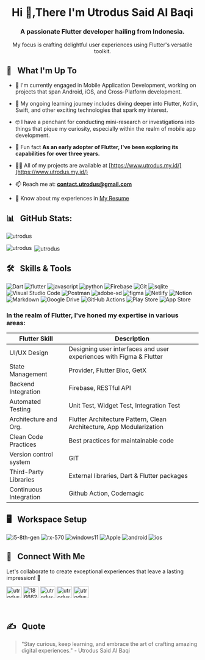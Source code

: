 <h1 align="center">Hi 👋,There I'm Utrodus Said Al Baqi</h1>
<h3 align="center">A passionate Flutter developer hailing from Indonesia.</h3>
<p align="center">
My focus is crafting delightful user experiences using Flutter's versatile toolkit.</p>



## 🧪 &nbsp; What I'm Up To

- 🔭 I'm currently engaged in Mobile Application Development, working on projects that span Android, iOS, and Cross-Platform development.
  
- 🌱 My ongoing learning journey includes diving deeper into Flutter, Kotlin, Swift, and other exciting technologies that spark my interest.
  
- 🤓 I have a penchant for conducting mini-research or investigations into things that pique my curiosity, especially within the realm of mobile app development.
  
- 🗿 Fun fact **As an early adopter of Flutter, I've been exploring its capabilities for over three years.**
  
- 👨‍💻 All of my projects are available at [https://www.utrodus.my.id/](https://www.utrodus.my.id/)
  
- 📫 Reach me at: **contact.utrodus@gmail.com**
  
- 📄 Know about my experiences in [My Resume](https://drive.google.com/file/d/1Jh6jWzEFOGR5PFBhW7iHwcUk9wYr-fF-/view?usp=drive_link)


## 📊 &nbsp; GitHub Stats:

<p><img align="center" src="https://github-readme-streak-stats.herokuapp.com/?user=utrodus&" alt="utrodus" /></p>

<p><img align="left" src="https://github-readme-stats.vercel.app/api/top-langs?username=utrodus&show_icons=true&locale=en&layout=compact" alt="utrodus" /></p>

<p>&nbsp;<img align="center" src="https://github-readme-stats.vercel.app/api?username=utrodus&show_icons=true&locale=en" alt="utrodus" /></p>


## 🛠️ &nbsp; Skills & Tools


![Dart](https://img.shields.io/badge/dart-%230175C2.svg?style=for-the-badge&logo=dart&logoColor=white)
![flutter](https://img.shields.io/badge/Flutter-02569B?style=for-the-badge&logo=flutter&logoColor=white)
![javascript](https://img.shields.io/badge/JavaScript-323330?style=for-the-badge&logo=javascript&logoColor=F7DF1E)
![python](https://img.shields.io/badge/Python-3776AB?style=for-the-badge&logo=python&logoColor=white)
![Firebase](https://img.shields.io/badge/firebase-ffca28?style=for-the-badge&logo=firebase&logoColor=black)
![Git](https://img.shields.io/badge/Git-F05032?style=for-the-badge&logo=git&logoColor=white)
![sqlite](https://img.shields.io/badge/SQLite-07405E?style=for-the-badge&logo=sqlite&logoColor=white)
![Visual Studio Code](https://img.shields.io/badge/Visual%20Studio%20Code-0078d7.svg?style=for-the-badge&logo=visual-studio-code&logoColor=white)
![Postman](https://img.shields.io/badge/Postman-FF6C37?style=for-the-badge&logo=postman&logoColor=white)
![adobe-xd](https://img.shields.io/badge/adobe_xd-470137?style=for-the-badge&logo=adobe-xd&logoColor=white)
![figma](https://img.shields.io/badge/figma-000000?style=for-the-badge&logo=figma&logoColor=white) 
![Netlify](https://img.shields.io/badge/Netlify-00C7B7?style=for-the-badge&logo=netlify&logoColor=white)
![Notion](https://img.shields.io/badge/Notion-%23000000.svg?style=for-the-badge&logo=notion&logoColor=white)
![Markdown](https://img.shields.io/badge/Markdown-000000?style=for-the-badge&logo=markdown&logoColor=white)
![Google Drive](https://img.shields.io/badge/Google%20Drive-4285F4?style=for-the-badge&logo=googledrive&logoColor=white)
![GitHub Actions](https://img.shields.io/badge/github%20actions-%232671E5.svg?style=for-the-badge&logo=githubactions&logoColor=white)
![Play Store](https://img.shields.io/badge/Google_Play-414141?style=for-the-badge&logo=google-play&logoColor=white)
![App Store](https://img.shields.io/badge/App_Store-0D96F6?style=for-the-badge&logo=app-store&logoColor=white)




### In the realm of Flutter, I've honed my expertise in various areas:

| Flutter Skill             | Description                                                |
|---------------------------|------------------------------------------------------------|
| UI/UX Design              | Designing user interfaces and user experiences with Figma & Flutter  |
| State Management          | Provider, Flutter Bloc, GetX                              |
| Backend Integration       | Firebase, RESTful API                                     |
| Automated Testing         | Unit Test, Widget Test, Integration Test                  |
| Architecture and Org.     | Flutter Architecture Pattern, Clean Architecture, App Modularization |
| Clean Code Practices      | Best practices for maintainable code                      |
| Version control system    | GIT                              |
| Third-Party Libraries     | External libraries, Dart & Flutter packages                          |
| Continuous Integration    | Github Action, Codemagic            |



## 🖥️ &nbsp; Workspace Setup

![i5-8th-gen](https://img.shields.io/badge/Intel-Core_i3_10th-0071C5?style=for-the-badge&logo=intel&logoColor=white)
![rx-570](https://img.shields.io/badge/AMD-Radeon_RX_570-ED1C24?style=for-the-badge&logo=amd&logoColor=white)
![windows11](https://img.shields.io/badge/Windows_11-0078D6?style=for-the-badge&logo=windows&logoColor=white)
![Apple](https://img.shields.io/badge/Apple-Custom-9?style=for-the-badge&logo=apple&logoColor=white)
![android](https://img.shields.io/badge/Android-3DDC84?style=for-the-badge&logo=android&logoColor=white)
![ios](https://img.shields.io/badge/iOS-000000?style=for-the-badge&logo=ios&logoColor=white)


##  💼 &nbsp; Connect With Me
Let's collaborate to create exceptional experiences that leave a lasting impression! 🚀
<p align="left">
<a href="https://linkedin.com/in/utrodus-said" target="blank"><img align="center" src="https://raw.githubusercontent.com/rahuldkjain/github-profile-readme-generator/master/src/images/icons/Social/linked-in-alt.svg" alt="utrodus-said" height="30" width="40" /></a>
<a href="https://stackoverflow.com/users/18666208" target="blank"><img align="center" src="https://raw.githubusercontent.com/rahuldkjain/github-profile-readme-generator/master/src/images/icons/Social/stack-overflow.svg" alt="18666208" height="30" width="40" /></a>
<a href="https://twitter.com/utrodusb" target="blank"><img align="center" src="https://raw.githubusercontent.com/rahuldkjain/github-profile-readme-generator/master/src/images/icons/Social/twitter.svg" alt="utrodusb" height="30" width="40" /></a>
<a href="https://fb.com/utrodus" target="blank"><img align="center" src="https://raw.githubusercontent.com/rahuldkjain/github-profile-readme-generator/master/src/images/icons/Social/facebook.svg" alt="utrodus" height="30" width="40" /></a>
<a href="https://instagram.com/utrodus" target="blank"><img align="center" src="https://raw.githubusercontent.com/rahuldkjain/github-profile-readme-generator/master/src/images/icons/Social/instagram.svg" alt="utrodus" height="30" width="40" /></a>
</p>

<br>

##  ✍️ &nbsp; Quote
> "Stay curious, keep learning, and embrace the art of crafting amazing digital experiences." - Utrodus Said Al Baqi
